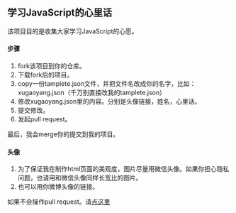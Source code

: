 ## 学习JavaScript的心里话

该项目目的是收集大家学习JavaScript的心愿。

#### 步骤

1. fork该项目到你的仓库。
2. 下载fork后的项目。
3. copy一份tamplete.json文件，并把文件名改成你的名字，比如：xugaoyang.json（千万别直接改我的tamplete.json）
4. 修改xugaoyang.json里的内容。分别是头像链接，姓名，心里话。
5. 提交修改。
6. 发起pull request。

最后，我会merge你的提交到我的项目。

#### 头像

1. 为了保证我在制作html页面的美观度，图片尽量用微信头像。如果你担心隐私问题，也请用和微信头像同样长宽比的图片。
2. 也可以用你微博头像的链接。


如果不会操作pull request。请[点这里](https://github.com/xugy0926/getting-started-with-javascript/wiki/%E7%AC%AC%E4%B8%80%E6%AC%A1pull-request)
